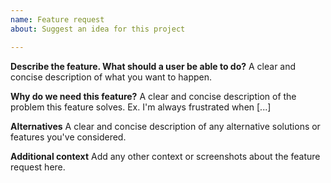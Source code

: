 ```yaml
---
name: Feature request
about: Suggest an idea for this project

---
```


**Describe the feature. What should a user be able to do?**
A clear and concise description of what you want to happen.

**Why do we need this feature?**
A clear and concise description of the problem this feature solves. Ex. I'm always frustrated when [...]

**Alternatives**
A clear and concise description of any alternative solutions or features you've considered.

**Additional context**
Add any other context or screenshots about the feature request here.
